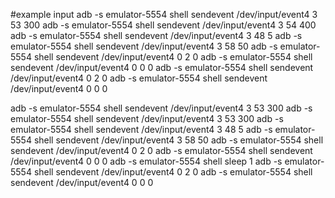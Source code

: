 #example input
adb -s emulator-5554 shell sendevent /dev/input/event4 3 53 300
adb -s emulator-5554 shell sendevent /dev/input/event4 3 54 400
adb -s emulator-5554 shell sendevent /dev/input/event4 3 48 5
adb -s emulator-5554 shell sendevent /dev/input/event4 3 58 50
adb -s emulator-5554 shell sendevent /dev/input/event4 0 2 0
adb -s emulator-5554 shell sendevent /dev/input/event4 0 0 0
adb -s emulator-5554 shell sendevent /dev/input/event4 0 2 0
adb -s emulator-5554 shell sendevent /dev/input/event4 0 0 0

adb -s emulator-5554 shell sendevent /dev/input/event4 3 53 300
adb -s emulator-5554 shell sendevent /dev/input/event4 3 53 300
adb -s emulator-5554 shell sendevent /dev/input/event4 3 48 5
adb -s emulator-5554 shell sendevent /dev/input/event4 3 58 50
adb -s emulator-5554 shell sendevent /dev/input/event4 0 2 0
adb -s emulator-5554 shell sendevent /dev/input/event4 0 0 0
adb -s emulator-5554 shell sleep 1
adb -s emulator-5554 shell sendevent /dev/input/event4 0 2 0
adb -s emulator-5554 shell sendevent /dev/input/event4 0 0 0
